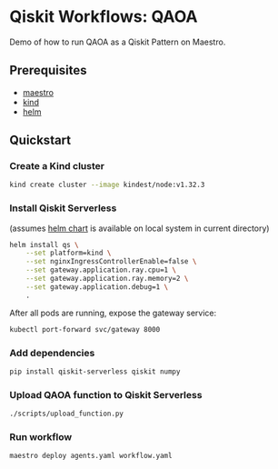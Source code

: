 # Qiskit Workflows: QAOA

Demo of how to run QAOA as a Qiskit Pattern on Maestro.

## Prerequisites

* [maestro](https://github.com/AI4quantum/maestro)
* [kind](https://kind.sigs.k8s.io)
* [helm](https://helm.sh)

## Quickstart

### Create a Kind cluster

```bash
kind create cluster --image kindest/node:v1.32.3
```


### Install Qiskit Serverless

(assumes [helm chart](https://github.com/Qiskit/qiskit-serverless/tree/main/charts/qiskit-serverless) is available on local system in current directory)

```bash
helm install qs \
    --set platform=kind \
    --set nginxIngressControllerEnable=false \
    --set gateway.application.ray.cpu=1 \
    --set gateway.application.ray.memory=2 \
    --set gateway.application.debug=1 \
    .
```

After all pods are running, expose the gateway service:

```bash
kubectl port-forward svc/gateway 8000
```


### Add dependencies

```bash
pip install qiskit-serverless qiskit numpy
```


### Upload QAOA function to Qiskit Serverless

```bash
./scripts/upload_function.py
```


### Run workflow

```bash
maestro deploy agents.yaml workflow.yaml
```
